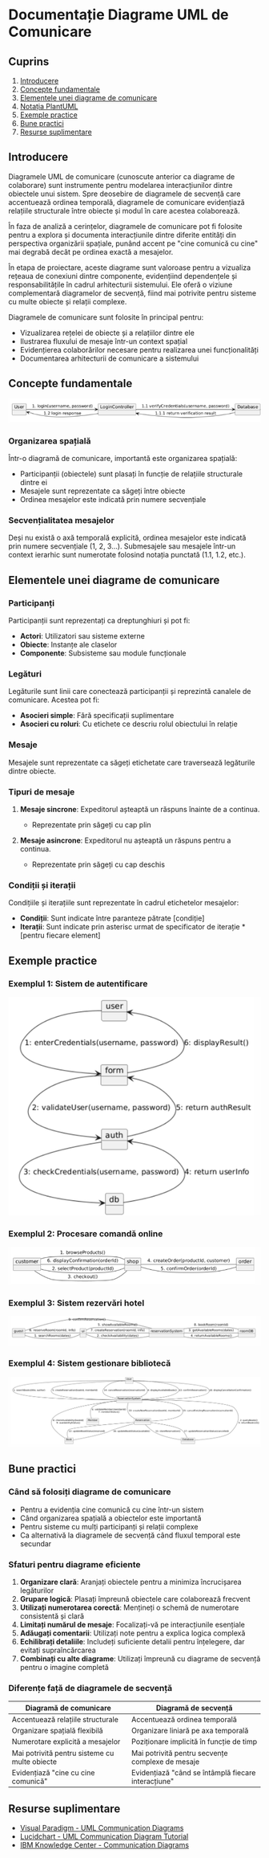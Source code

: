 # Documentație Diagrame UML de Comunicare

## Cuprins
1. [Introducere](#introducere)
2. [Concepte fundamentale](#concepte-fundamentale)
3. [Elementele unei diagrame de comunicare](#elementele-unei-diagrame-de-comunicare)
4. [Notația PlantUML](#notația-plantuml)
5. [Exemple practice](#exemple-practice)
6. [Bune practici](#bune-practici)
7. [Resurse suplimentare](#resurse-suplimentare)

## Introducere

Diagramele UML de comunicare (cunoscute anterior ca diagrame de colaborare) sunt instrumente pentru modelarea interacțiunilor dintre obiectele unui sistem. Spre deosebire de diagramele de secvență care accentuează ordinea temporală, diagramele de comunicare evidențiază relațiile structurale între obiecte și modul în care acestea colaborează.

În faza de analiză a cerințelor, diagramele de comunicare pot fi folosite pentru a explora și documenta interacțiunile dintre diferite entități din perspectiva organizării spațiale, punând accent pe "cine comunică cu cine" mai degrabă decât pe ordinea exactă a mesajelor.

În etapa de proiectare, aceste diagrame sunt valoroase pentru a vizualiza rețeaua de conexiuni dintre componente, evidențiind dependențele și responsabilitățile în cadrul arhitecturii sistemului. Ele oferă o viziune complementară diagramelor de secvență, fiind mai potrivite pentru sisteme cu multe obiecte și relații complexe.

Diagramele de comunicare sunt folosite în principal pentru:
- Vizualizarea rețelei de obiecte și a relațiilor dintre ele
- Ilustrarea fluxului de mesaje într-un context spațial
- Evidențierea colaborărilor necesare pentru realizarea unei funcționalități
- Documentarea arhitecturii de comunicare a sistemului

## Concepte fundamentale

![img_1.png](imgs-05-states/img_1.png)

### Organizarea spațială

Într-o diagramă de comunicare, importantă este organizarea spațială:
- Participanții (obiectele) sunt plasați în funcție de relațiile structurale dintre ei
- Mesajele sunt reprezentate ca săgeți între obiecte
- Ordinea mesajelor este indicată prin numere secvențiale

### Secvențialitatea mesajelor

Deși nu există o axă temporală explicită, ordinea mesajelor este indicată prin numere secvențiale (1, 2, 3...). Submesajele sau mesajele într-un context ierarhic sunt numerotate folosind notația punctată (1.1, 1.2, etc.).

## Elementele unei diagrame de comunicare

### Participanți

Participanții sunt reprezentați ca dreptunghiuri și pot fi:
- **Actori**: Utilizatori sau sisteme externe
- **Obiecte**: Instanțe ale claselor
- **Componente**: Subsisteme sau module funcționale

### Legături

Legăturile sunt linii care conectează participanții și reprezintă canalele de comunicare. Acestea pot fi:
- **Asocieri simple**: Fără specificații suplimentare
- **Asocieri cu roluri**: Cu etichete ce descriu rolul obiectului în relație

### Mesaje

Mesajele sunt reprezentate ca săgeți etichetate care traversează legăturile dintre obiecte.

### Tipuri de mesaje

1. **Mesaje sincrone**: Expeditorul așteaptă un răspuns înainte de a continua.
    - Reprezentate prin săgeți cu cap plin

2. **Mesaje asincrone**: Expeditorul nu așteaptă un răspuns pentru a continua.
    - Reprezentate prin săgeți cu cap deschis

### Condiții și iterații

Condițiile și iterațiile sunt reprezentate în cadrul etichetelor mesajelor:
- **Condiții**: Sunt indicate între paranteze pătrate [condiție]
- **Iterații**: Sunt indicate prin asterisc urmat de specificator de iterație *[pentru fiecare element]

## Exemple practice

### Exemplul 1: Sistem de autentificare

![img_2.png](imgs-04-communication/img_2.png)

### Exemplul 2: Procesare comandă online

![img_3.png](imgs-04-communication/img_3.png)

### Exemplul 3: Sistem rezervări hotel

![img_4.png](imgs-04-communication/img_4.png)

### Exemplul 4: Sistem gestionare bibliotecă

![img_5.png](imgs-04-communication/img_5.png)

## Bune practici

### Când să folosiți diagrame de comunicare

- Pentru a evidenția cine comunică cu cine într-un sistem
- Când organizarea spațială a obiectelor este importantă
- Pentru sisteme cu mulți participanți și relații complexe
- Ca alternativă la diagramele de secvență când fluxul temporal este secundar

### Sfaturi pentru diagrame eficiente

1. **Organizare clară**: Aranjați obiectele pentru a minimiza încrucișarea legăturilor
2. **Grupare logică**: Plasați împreună obiectele care colaborează frecvent
3. **Utilizați numerotarea corectă**: Mențineți o schemă de numerotare consistentă și clară
4. **Limitați numărul de mesaje**: Focalizați-vă pe interacțiunile esențiale
5. **Adăugați comentarii**: Utilizați note pentru a explica logica complexă
6. **Echilibrați detaliile**: Includeți suficiente detalii pentru înțelegere, dar evitați supraîncărcarea
7. **Combinați cu alte diagrame**: Utilizați împreună cu diagrame de secvență pentru o imagine completă

### Diferențe față de diagramele de secvență

| Diagramă de comunicare | Diagramă de secvență |
|------------------------|----------------------|
| Accentuează relațiile structurale | Accentuează ordinea temporală |
| Organizare spațială flexibilă | Organizare liniară pe axa temporală |
| Numerotare explicită a mesajelor | Poziționare implicită în funcție de timp |
| Mai potrivită pentru sisteme cu multe obiecte | Mai potrivită pentru secvențe complexe de mesaje |
| Evidențiază "cine cu cine comunică" | Evidențiază "când se întâmplă fiecare interacțiune" |

## Resurse suplimentare

- [Visual Paradigm - UML Communication Diagrams](https://www.visual-paradigm.com/guide/uml-unified-modeling-language/what-is-communication-diagram/)
- [Lucidchart - UML Communication Diagram Tutorial](https://www.lucidchart.com/pages/uml-communication-diagram)
- [IBM Knowledge Center - Communication Diagrams](https://www.ibm.com/docs/en/rational-soft-arch/9.7.0?topic=diagrams-communication)